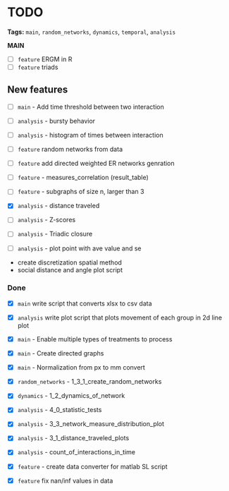 # TODO

**Tags:** `main`, `random_networks`, `dynamics`, `temporal`, `analysis`


**MAIN**

- [ ] `feature` ERGM in R
- [ ] `feature` triads

## New features

- [ ] `main` - Add time threshold between two interaction
- [ ] `analysis` - bursty behavior
- [ ] `analysis` - histogram of times between interaction

- [ ] `feature` random networks from data
- [ ] `feature` add directed weighted ER networks genration
- [ ] `feature` - measures_correlation (result_table)
- [ ] `feature` - subgraphs of size n, larger than 3

- [x] `analysis` - distance traveled
- [ ] `analysis` - Z-scores
- [ ] `analysis` - Triadic closure
- [ ] `analysis` - plot point with ave value and se

- create discretization spatial method
- social distance and angle plot script

### Done

- [x] `main` write script that converts xlsx to csv data
- [x] `analysis` write plot script that plots movement of each group in 2d line plot

- [x] `main` - Enable multiple types of treatments to process
- [x] `main` - Create directed graphs
- [x] `main` - Normalization from px to mm convert

- [x] `random_networks` -  1_3_1_create_random_networks

- [x] `dynamics` - 1_2_dynamics_of_network

- [x] `analysis` - 4_0_statistic_tests
- [x] `analysis` - 3_3_network_measure_distribution_plot
- [x] `analysis` - 3_1_distance_traveled_plots
- [x] `analysis` - count_of_interactions_in_time

- [x] `feature` - create data converter for matlab SL script
- [x] `feature` fix nan/inf values in data
